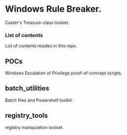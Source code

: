 # Windows Rule Breaker.
Caster's Treasure-class toolset.

### List of contents

List of contents resides in this repo.

## POCs

Windows Escalation of Privilege proof-of-concept scripts.

## batch\_utilities

Batch files and Powershell toolkit.

## registry\_tools 

registry manipulation toolset.
